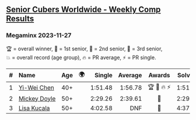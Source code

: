 <style>table {white-space: nowrap;}</style>
<link rel="stylesheet" type="text/css" href="/scw-comp/css/flags.css" />

## [Senior Cubers Worldwide - Weekly Comp Results](/scw-comp/results/)
### Megaminx 2023-11-27

<span style="white-space: nowrap;">🏆 = overall winner</span>, <span style="white-space: nowrap;">🥇 = 1st senior</span>, <span style="white-space: nowrap;">🥈 = 2nd senior</span>, <span style="white-space: nowrap;">🥉 = 3rd senior</span>, <span style="white-space: nowrap;">💥 = overall record (age group)</span>, <span style="white-space: nowrap;">🔥 = PR average</span>, <span style="white-space: nowrap;">⚡ = PR single</span>.

| # | Name | Age | 🌍 | Single | Average | Awards | Solve 1 | Solve 2 | Solve 3 | Solve 4 | Solve 5 | Video |
| :--: | :-- | :--: | :--: | --: | --: | :--: | --: | --: | --: | --: | --: | :-- |
| 1 | [Yi-Wei Chen](../../persons/yi_wei_chen/minx.md) | 40+ | <i class="flag flag-TW" /> | 1:51.48 | 1:56.78 | 🏆 🥇 🔥 ⚡ | 1:51.48 | 1:52.80 | 1:58.72 | 1:58.81 | 2:06.39 | [Desktop](https://www.facebook.com/events/889636606027860/permalink/895679568756897) / [Mobile](https://m.facebook.com/events/889636606027860?view=permalink&id=895679568756897) |
| 2 | [Mickey Doyle](../../persons/mickey_doyle/minx.md) | 50+ | <i class="flag flag-US" /> | 2:29.26 | 2:39.61 | 🥈 | 2:29.26 | 2:32.98 | 2:56.58 | DNS | DNS | [Desktop](https://www.facebook.com/events/889636606027860/permalink/896947075296813) / [Mobile](https://m.facebook.com/events/889636606027860?view=permalink&id=896947075296813) |
| 3 | [Lisa Kucala](../../persons/lisa_kucala/minx.md) | 50+ | <i class="flag flag-US" /> | 4:02.58 | DNF | 🥉 | 4:37.19 | 4:02.58 | DNS | DNS | DNS | [Desktop](https://www.facebook.com/events/889636606027860/permalink/895482232109964) / [Mobile](https://m.facebook.com/events/889636606027860?view=permalink&id=895482232109964) |

<!-- Global site tag (gtag.js) - Google Analytics -->
<script async src="https://www.googletagmanager.com/gtag/js?id=UA-86348435-3"></script>
<script>window.dataLayer = window.dataLayer || []; function gtag() {dataLayer.push(arguments);} gtag('js', new Date()); gtag('config', 'UA-86348435-3');</script>
